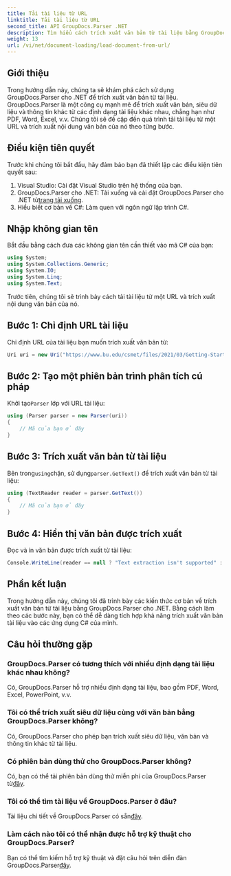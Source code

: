 ```yaml
---
title: Tải tài liệu từ URL
linktitle: Tải tài liệu từ URL
second_title: API GroupDocs.Parser .NET
description: Tìm hiểu cách trích xuất văn bản từ tài liệu bằng GroupDocs.Parser cho .NET. Hướng dẫn này bao gồm việc tải tài liệu từ một URL và trích xuất văn bản theo từng bước.
weight: 13
url: /vi/net/document-loading/load-document-from-url/
---
```

## Giới thiệu
Trong hướng dẫn này, chúng ta sẽ khám phá cách sử dụng GroupDocs.Parser cho .NET để trích xuất văn bản từ tài liệu. GroupDocs.Parser là một công cụ mạnh mẽ để trích xuất văn bản, siêu dữ liệu và thông tin khác từ các định dạng tài liệu khác nhau, chẳng hạn như PDF, Word, Excel, v.v. Chúng tôi sẽ đề cập đến quá trình tải tài liệu từ một URL và trích xuất nội dung văn bản của nó theo từng bước.
## Điều kiện tiên quyết
Trước khi chúng tôi bắt đầu, hãy đảm bảo bạn đã thiết lập các điều kiện tiên quyết sau:
1. Visual Studio: Cài đặt Visual Studio trên hệ thống của bạn.
2.  GroupDocs.Parser cho .NET: Tải xuống và cài đặt GroupDocs.Parser cho .NET từ[trang tải xuống](https://releases.groupdocs.com/parser/net/).
3. Hiểu biết cơ bản về C#: Làm quen với ngôn ngữ lập trình C#.

## Nhập không gian tên
Bắt đầu bằng cách đưa các không gian tên cần thiết vào mã C# của bạn:
```csharp
using System;
using System.Collections.Generic;
using System.IO;
using System.Linq;
using System.Text;
```

Trước tiên, chúng tôi sẽ trình bày cách tải tài liệu từ một URL và trích xuất nội dung văn bản của nó.
## Bước 1: Chỉ định URL tài liệu
Chỉ định URL của tài liệu bạn muốn trích xuất văn bản từ:
```csharp
Uri uri = new Uri("https://www.bu.edu/csmet/files/2021/03/Getting-Started-with-SQLite.pdf");
```
## Bước 2: Tạo một phiên bản trình phân tích cú pháp
 Khởi tạo`Parser` lớp với URL tài liệu:
```csharp
using (Parser parser = new Parser(uri))
{
    // Mã của bạn ở đây
}
```
## Bước 3: Trích xuất văn bản từ tài liệu
 Bên trong`using`chặn, sử dụng`parser.GetText()` để trích xuất văn bản từ tài liệu:
```csharp
using (TextReader reader = parser.GetText())
{
    // Mã của bạn ở đây
}
```
## Bước 4: Hiển thị văn bản được trích xuất
Đọc và in văn bản được trích xuất từ tài liệu:
```csharp
Console.WriteLine(reader == null ? "Text extraction isn't supported" : reader.ReadToEnd());
```

## Phần kết luận
Trong hướng dẫn này, chúng tôi đã trình bày các kiến thức cơ bản về trích xuất văn bản từ tài liệu bằng GroupDocs.Parser cho .NET. Bằng cách làm theo các bước này, bạn có thể dễ dàng tích hợp khả năng trích xuất văn bản tài liệu vào các ứng dụng C# của mình.

## Câu hỏi thường gặp
### GroupDocs.Parser có tương thích với nhiều định dạng tài liệu khác nhau không?
Có, GroupDocs.Parser hỗ trợ nhiều định dạng tài liệu, bao gồm PDF, Word, Excel, PowerPoint, v.v.
### Tôi có thể trích xuất siêu dữ liệu cùng với văn bản bằng GroupDocs.Parser không?
Có, GroupDocs.Parser cho phép bạn trích xuất siêu dữ liệu, văn bản và thông tin khác từ tài liệu.
### Có phiên bản dùng thử cho GroupDocs.Parser không?
 Có, bạn có thể tải phiên bản dùng thử miễn phí của GroupDocs.Parser từ[đây](https://releases.groupdocs.com/).
### Tôi có thể tìm tài liệu về GroupDocs.Parser ở đâu?
 Tài liệu chi tiết về GroupDocs.Parser có sẵn[đây](https://tutorials.groupdocs.com/parser/net/).
### Làm cách nào tôi có thể nhận được hỗ trợ kỹ thuật cho GroupDocs.Parser?
Bạn có thể tìm kiếm hỗ trợ kỹ thuật và đặt câu hỏi trên diễn đàn GroupDocs.Parser[đây](https://forum.groupdocs.com/c/parser/17).